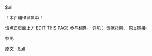  $all

 ！本页翻译征集中！

请点击页面上方 EDIT THIS PAGE 参与翻译。
详见：
[贡献指南]( https://github.com/JinMuInfo/MongoDB-Manual-zh/blob/master/CONTRIBUTING.md )、
[原文链接](  https://docs.mongodb.com/manual/reference/operator/query/all/  )。

 参见

原文 - [$all]( https://docs.mongodb.com/manual/reference/operator/query/all/ )

